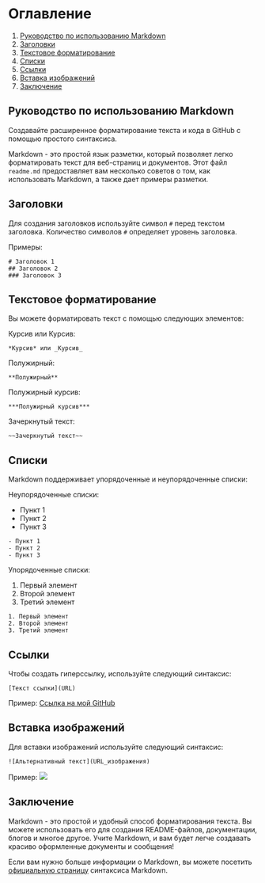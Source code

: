 # Оглавление

1. [Руководство по использованию Markdown](#руководство-по-использованию-markdown)
2. [Заголовки](#заголовки)
3. [Текстовое форматирование](#текстовое-форматирование)
4. [Списки](#списки)
5. [Ссылки](#ссылки)
6. [Вставка изображений](#вставка-изображений)
7. [Заключение](#заключение)

## Руководство по использованию Markdown

Создавайте расширенное форматирование текста и кода в GitHub с помощью простого синтаксиса.

Markdown - это простой язык разметки, который позволяет легко форматировать текст для веб-страниц и документов. Этот файл `readme.md` предоставляет вам несколько советов о том, как использовать Markdown, а также дает примеры разметки.

## Заголовки

Для создания заголовков используйте символ `#` перед текстом заголовка. Количество символов `#` определяет уровень заголовка.

Примеры:
```
# Заголовок 1
## Заголовок 2
### Заголовок 3
```

## Текстовое форматирование

Вы можете форматировать текст с помощью следующих элементов:

Курсив или Курсив:
```
*Курсив* или _Курсив_
```
Полужирный:
```
**Полужирный**
```
Полужирный курсив:
```
***Полужирный курсив***
```
Зачеркнутый текст:
```
~~Зачеркнутый текст~~
```

## Списки

Markdown поддерживает упорядоченные и неупорядоченные списки:

Неупорядоченные списки:

- Пункт 1
- Пункт 2
- Пункт 3

```
- Пункт 1
- Пункт 2
- Пункт 3
```

Упорядоченные списки:

1. Первый элемент
2. Второй элемент
3. Третий элемент

```
1. Первый элемент
2. Второй элемент
3. Третий элемент
```

## Ссылки

Чтобы создать гиперссылку, используйте следующий синтаксис:
```
[Текст ссылки](URL)
```

Пример:
[Ссылка на мой GitHub](https://github.com/MaximalZL/edu_git)

## Вставка изображений

Для вставки изображений используйте следующий синтаксис:
```
![Альтернативный текст](URL_изображения)
```

Пример:
![](https://img2.freepng.fr/20180824/xrj/kisspng-computer-icons-pro-git-portable-network-graphics-i-git-book-pro-git-app-app-5b80546c0b1311.5417567715351368760454.jpg)

## Заключение

Markdown - это простой и удобный способ форматирования текста. Вы можете использовать его для создания README-файлов, документации, блогов и многое другое. Учите Markdown, и вам будет легче создавать красиво оформленные документы и сообщения!

Если вам нужно больше информации о Markdown, вы можете посетить [официальную страницу](https://docs.github.com/ru/get-started/writing-on-github/getting-started-with-writing-and-formatting-on-github/basic-writing-and-formatting-syntax) синтаксиса Markdown.